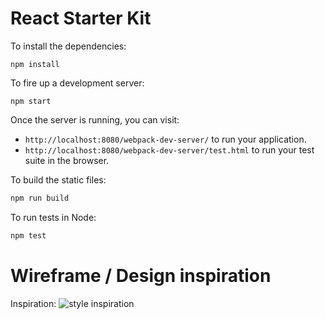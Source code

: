 # React Starter Kit

To install the dependencies:

```
npm install
```

To fire up a development server:

```
npm start
```

Once the server is running, you can visit:

* `http://localhost:8080/webpack-dev-server/` to run your application.
* `http://localhost:8080/webpack-dev-server/test.html` to run your test suite in the browser.

To build the static files:

```js
npm run build
```


To run tests in Node:

```js
npm test
```
# Wireframe / Design inspiration

Inspiration:
![style inspiration](https://www.google.com/url?sa=i&rct=j&q=&esrc=s&source=images&cd=&cad=rja&uact=8&ved=0ahUKEwju5522ibTWAhWrqFQKHf0ACuQQjRwIBw&url=http%3A%2F%2Fmashable.com%2F2013%2F08%2F12%2Fapps-for-weather%2F&psig=AFQjCNEa1UJotyUKDL-uekIo4kOUiU0uiA&ust=1506007536775252)
